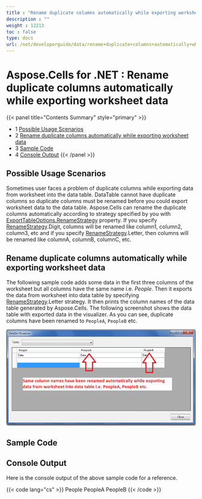 ```yaml
---
title : "Rename duplicate columns automatically while exporting worksheet data" 
description : "" 
weight : 12213 
toc : false
type: docs
url: /net/developerguide/data/rename+duplicate+columns+automatically+while+exporting+worksheet+data/
---
```


# Aspose.Cells for .NET : Rename duplicate columns automatically while exporting worksheet data


{{< panel title="Contents Summary" style="primary" >}}
*   1 [Possible Usage Scenarios](#possible-usage-scenarios)
*   2 [Rename duplicate columns automatically while exporting worksheet data](#rename-duplicate-columns-automatically-while-exporting-worksheet-data)
*   3 [Sample Code](#sample-code)
*   4 [Console Output](#console-output)
{{< /panel >}}
## Possible Usage Scenarios

Sometimes user faces a problem of duplicate columns while exporting data from worksheet into the data table. DataTable cannot have duplicate columns so duplicate columns must be renamed before you could export worksheet data to the data table. Aspose.Cells can rename the duplicate columns automatically according to strategy specified by you with [ExportTableOptions.RenameStrategy](https://apireference.aspose.com/net/cells/aspose.cells/exporttableoptions/properties/renamestrategy) property. If you specify [RenameStrategy](https://apireference.aspose.com/net/cells/aspose.cells/renamestrategy).Digit, columns will be renamed like column1, column2, column3, etc and if you specify [RenameStrategy](https://apireference.aspose.com/net/cells/aspose.cells/renamestrategy).Letter, then columns will be renamed like columnA, columnB, columnC, etc.

## Rename duplicate columns automatically while exporting worksheet data

The following sample code adds some data in the first three columns of the worksheet but all columns have the same name i.e. *People*. Then it exports the data from worksheet into data table by specifying [RenameStrategy](https://apireference.aspose.com/net/cells/aspose.cells/renamestrategy).Letter strategy. It then prints the column names of the data table generated by Aspose.Cells. The following screenshot shows the data table with exported data in the visualizer. As you can see, duplicate columns have been renamed to `PeopleA`, `PeopleB` etc.

![image](25395212.png)

## Sample Code

## Console Output

Here is the console output of the above sample code for a reference.

{{< code lang="cs" >}}
People
PeopleA
PeopleB
{{< /code >}}

